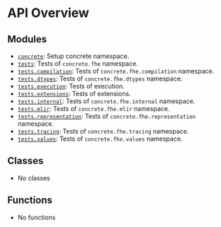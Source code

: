 <!-- markdownlint-disable -->

# API Overview

## Modules

- [`concrete`](./concrete.md#module-concrete): Setup concrete namespace.
- [`tests`](./tests.md#module-tests): Tests of `concrete.fhe` namespace.
- [`tests.compilation`](./tests.compilation.md#module-testscompilation): Tests of `concrete.fhe.compilation` namespace.
- [`tests.dtypes`](./tests.dtypes.md#module-testsdtypes): Tests of `concrete.fhe.dtypes` namespace.
- [`tests.execution`](./tests.execution.md#module-testsexecution): Tests of execution.
- [`tests.extensions`](./tests.extensions.md#module-testsextensions): Tests of extensions.
- [`tests.internal`](./tests.internal.md#module-testsinternal): Tests of `concrete.fhe.internal` namespace.
- [`tests.mlir`](./tests.mlir.md#module-testsmlir): Tests of `concrete.fhe.mlir` namespace.
- [`tests.representation`](./tests.representation.md#module-testsrepresentation): Tests of `concrete.fhe.representation` namespace.
- [`tests.tracing`](./tests.tracing.md#module-teststracing): Tests of `concrete.fhe.tracing` namespace.
- [`tests.values`](./tests.values.md#module-testsvalues): Tests of `concrete.fhe.values` namespace.

## Classes

- No classes

## Functions

- No functions
